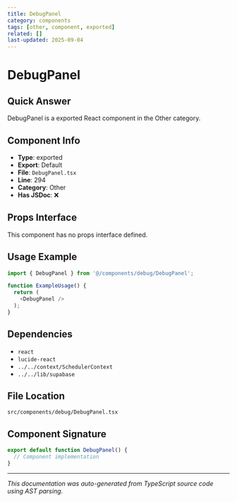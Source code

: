 ```yaml
---
title: DebugPanel
category: components
tags: [other, component, exported]
related: []
last-updated: 2025-09-04
---
```


# DebugPanel

## Quick Answer
DebugPanel is a exported React component in the Other category.

## Component Info

- **Type**: exported
- **Export**: Default
- **File**: `DebugPanel.tsx`
- **Line**: 294
- **Category**: Other
- **Has JSDoc**: ❌

## Props Interface

This component has no props interface defined.

## Usage Example

```typescript
import { DebugPanel } from '@/components/debug/DebugPanel';

function ExampleUsage() {
  return (
    <DebugPanel />
  );
}
```

## Dependencies


- `react`
- `lucide-react`
- `../../context/SchedulerContext`
- `../../lib/supabase`


## File Location

`src/components/debug/DebugPanel.tsx`

## Component Signature

```typescript
export default function DebugPanel() { 
  // Component implementation
}
```

---

*This documentation was auto-generated from TypeScript source code using AST parsing.*